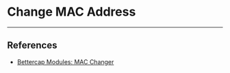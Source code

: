 # Change MAC Address

---
## References

- [Bettercap Modules: MAC Changer](https://www.bettercap.org/modules/utils/mac.changer/)